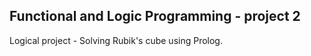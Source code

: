 ## Functional and Logic Programming - project 2
Logical project - Solving Rubik's cube using Prolog.